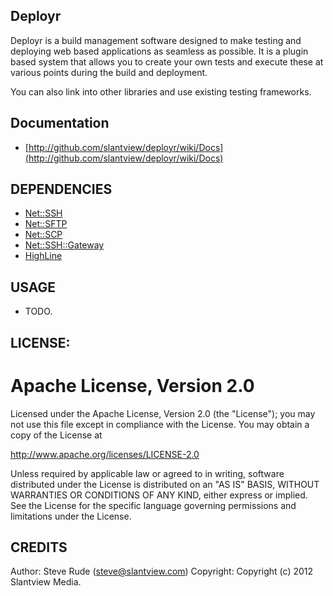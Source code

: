 ## Deployr

Deployr is a build management software designed to make testing and deploying
web based applications as seamless as possible.  It is a plugin based system
that allows you to create your own tests and execute these at various points
during the build and deployment.

You can also link into other libraries and use existing testing frameworks.


## Documentation

* [http://github.com/slantview/deployr/wiki/Docs](http://github.com/slantview/deployr/wiki/Docs)


## DEPENDENCIES

* [Net::SSH](http://net-ssh.rubyforge.org)
* [Net::SFTP](http://net-ssh.rubyforge.org)
* [Net::SCP](http://net-ssh.rubyforge.org)
* [Net::SSH::Gateway](http://net-ssh.rubyforge.org)
* [HighLine](http://highline.rubyforge.org)


## USAGE

* TODO.


## LICENSE:

# Apache License, Version 2.0

Licensed under the Apache License, Version 2.0 (the "License");
you may not use this file except in compliance with the License.
You may obtain a copy of the License at

http://www.apache.org/licenses/LICENSE-2.0

Unless required by applicable law or agreed to in writing, software
distributed under the License is distributed on an "AS IS" BASIS,
WITHOUT WARRANTIES OR CONDITIONS OF ANY KIND, either express or implied.
See the License for the specific language governing permissions and
limitations under the License.


## CREDITS

Author: Steve Rude (<steve@slantview.com>)
Copyright: Copyright (c) 2012 Slantview Media.